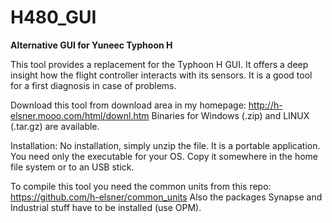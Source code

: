 # H480_GUI
**Alternative GUI for Yuneec Typhoon H**

This tool provides a replacement for the Typhoon H GUI. It offers a deep insight how the flight controller interacts with its sensors. It is a good tool for a first diagnosis in case of problems.

Download this tool from download area in my homepage: http://h-elsner.mooo.com/html/downl.htm
Binaries for Windows (.zip) and LINUX (.tar.gz) are available. 

Installation: No installation, simply unzip the file. It is a portable application. You need only the executable for your OS. Copy it somewhere in the home file system or to an USB stick.

To compile this tool you need the common units from this repo: https://github.com/h-elsner/common_units Also the packages Synapse and Industrial stuff have to be installed (use OPM).

